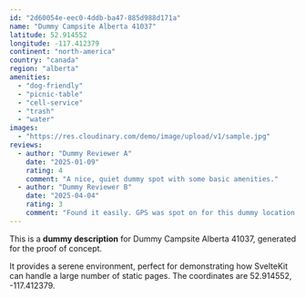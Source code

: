 ```yaml
---
id: "2d60054e-eec0-4ddb-ba47-885d988d171a"
name: "Dummy Campsite Alberta 41037"
latitude: 52.914552
longitude: -117.412379
continent: "north-america"
country: "canada"
region: "alberta"
amenities:
  - "dog-friendly"
  - "picnic-table"
  - "cell-service"
  - "trash"
  - "water"
images:
  - "https://res.cloudinary.com/demo/image/upload/v1/sample.jpg"
reviews:
  - author: "Dummy Reviewer A"
    date: "2025-01-09"
    rating: 4
    comment: "A nice, quiet dummy spot with some basic amenities."
  - author: "Dummy Reviewer B"
    date: "2025-04-04"
    rating: 3
    comment: "Found it easily. GPS was spot on for this dummy location."
---
```


This is a **dummy description** for Dummy Campsite Alberta 41037, generated for the proof of concept.

It provides a serene environment, perfect for demonstrating how SvelteKit can handle a large number of static pages. The coordinates are 52.914552, -117.412379.

